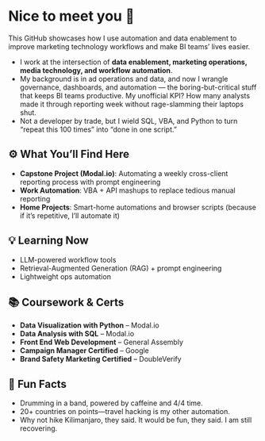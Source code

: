# Nice to meet you 👋

This GitHub showcases how I use automation and data enablement to improve marketing technology workflows and make BI teams’ lives easier.

- I work at the intersection of **data enablement, marketing operations, media technology, and workflow automation**.  
- My background is in ad operations and data, and now I wrangle governance, dashboards, and automation — the boring-but-critical stuff that keeps BI teams productive. My unofficial KPI? How many analysts made it through reporting week without rage-slamming their laptops shut.
- Not a developer by trade, but I wield SQL, VBA, and Python to turn “repeat this 100 times” into “done in one script.”

## ⚙️ What You’ll Find Here
- **Capstone Project (Modal.io)**: Automating a weekly cross-client reporting process with prompt engineering
- **Work Automation**: VBA + API mashups to replace tedious manual reporting  
- **Home Projects**: Smart-home automations and browser scripts (because if it’s repetitive, I’ll automate it)  

## 💡 Learning Now
- LLM-powered workflow tools  
- Retrieval-Augmented Generation (RAG) + prompt engineering
- Lightweight ops automation

## 📚 Coursework & Certs
- **Data Visualization with Python** – Modal.io  
- **Data Analysis with SQL** – Modal.io  
- **Front End Web Development** – General Assembly  
- **Campaign Manager Certified** – Google
- **Brand Safety Marketing Certified** – DoubleVerify

## 🤖 Fun Facts
- Drumming in a band, powered by caffeine and 4/4 time.
- 20+ countries on points—travel hacking is my other automation.
- Why not hike Kilimanjaro, they said. It would be fun, they said. I am still recovering.
